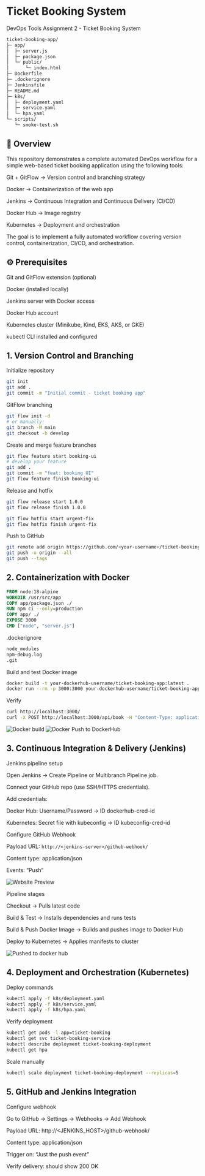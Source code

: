 # Ticket Booking System

DevOps Tools Assignment 2 - Ticket Booking System

```sh
ticket-booking-app/
├─ app/
│  ├─ server.js
│  ├─ package.json
│  └─ public/
│      └─ index.html
├─ Dockerfile
├─ .dockerignore
├─ Jenkinsfile
├─ README.md
├─ k8s/
│  ├─ deployment.yaml
│  ├─ service.yaml
│  └─ hpa.yaml
└─ scripts/
   └─ smoke-test.sh
```

## 📘 Overview

This repository demonstrates a complete automated DevOps workflow for a simple web-based ticket booking application using the following tools:

Git + GitFlow → Version control and branching strategy

Docker → Containerization of the web app

Jenkins → Continuous Integration and Continuous Delivery (CI/CD)

Docker Hub → Image registry

Kubernetes → Deployment and orchestration

The goal is to implement a fully automated workflow covering version control, containerization, CI/CD, and orchestration.

## ⚙️ Prerequisites

Git and GitFlow extension (optional)

Docker (installed locally)

Jenkins server with Docker access

Docker Hub account

Kubernetes cluster (Minikube, Kind, EKS, AKS, or GKE)

kubectl CLI installed and configured

## 1. Version Control and Branching

Initialize repository

```sh
git init
git add .
git commit -m "Initial commit - ticket booking app"
```

GitFlow branching

```sh
git flow init -d
# or manually:
git branch -M main
git checkout -b develop
```

Create and merge feature branches

```sh
git flow feature start booking-ui
# develop your feature
git add .
git commit -m "feat: booking UI"
git flow feature finish booking-ui
```

Release and hotfix

```sh
git flow release start 1.0.0
git flow release finish 1.0.0

git flow hotfix start urgent-fix
git flow hotfix finish urgent-fix
```

Push to GitHub

```sh
git remote add origin https://github.com/<your-username>/ticket-booking-app.git
git push -u origin --all
git push --tags
```

## 2. Containerization with Docker

```Dockerfile
FROM node:18-alpine
WORKDIR /usr/src/app
COPY app/package.json ./
RUN npm ci --only=production
COPY app/ ./
EXPOSE 3000
CMD ["node", "server.js"]
```

.dockerignore

```sh
node_modules
npm-debug.log
.git
```

Build and test Docker image

```sh
docker build -t your-dockerhub-username/ticket-booking-app:latest .
docker run --rm -p 3000:3000 your-dockerhub-username/ticket-booking-app:latest
```

Verify

```sh
curl http://localhost:3000/
curl -X POST http://localhost:3000/api/book -H "Content-Type: application/json" -d '{"name":"Alice","event":"Concert"}'
```

![Docker build](images/docker-build.png)
![Docker Push to DockerHub](images/docker-hub-push.png)

## 3. Continuous Integration & Delivery (Jenkins)

Jenkins pipeline setup

Open Jenkins → Create Pipeline or Multibranch Pipeline job.

Connect your GitHub repo (use SSH/HTTPS credentials).

Add credentials:

Docker Hub: Username/Password → ID dockerhub-cred-id

Kubernetes: Secret file with kubeconfig → ID kubeconfig-cred-id

Configure GitHub Webhook

Payload URL: `http://<jenkins-server>/github-webhook/`

Content type: application/json

Events: “Push”

![Website Preview](images/website.png)

Pipeline stages

Checkout → Pulls latest code

Build & Test → Installs dependencies and runs tests

Build & Push Docker Image → Builds and pushes image to Docker Hub

Deploy to Kubernetes → Applies manifests to cluster

![Pushed to docker hub](images/docker-hub.png)

## 4. Deployment and Orchestration (Kubernetes)

Deploy commands

```sh
kubectl apply -f k8s/deployment.yaml
kubectl apply -f k8s/service.yaml
kubectl apply -f k8s/hpa.yaml
```

Verify deployment

```sh
kubectl get pods -l app=ticket-booking
kubectl get svc ticket-booking-service
kubectl describe deployment ticket-booking-deployment
kubectl get hpa
```

Scale manually

```sh
kubectl scale deployment ticket-booking-deployment --replicas=5
```

## 5. GitHub and Jenkins Integration

Configure webhook

Go to GitHub → Settings → Webhooks → Add Webhook

Payload URL: http://<JENKINS_HOST>/github-webhook/

Content type: application/json

Trigger on: “Just the push event”

Verify delivery: should show 200 OK

